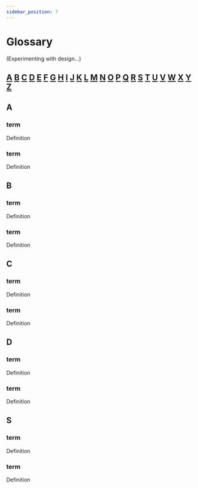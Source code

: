 ```yaml
---
sidebar_position: 7
---
```


# Glossary

(Experimenting with design...)

## [A](#a)  [B](#b)  [C](#c)  [D](#d)  [E](#e)  [F](#f)  [G](#g)  [H](#h)  [I](#i)  [J](#j)  [K](#k)  [L](#l)  [M](#m) [N](#n)  [O](#o)  [P](#p)  [Q](#q)  [R](#r)  [S](#s) [T](#t)  [U](#u)  [V](#v)  [W](#w)  [X](#x)  [Y](#y)  [Z](#z)


## A <a id="a"></a>

### term

Definition

### term

Definition



## B <a id="b"></a>

### term

Definition

### term

Definition



## C <a id="c"></a>

### term

Definition

### term

Definition



## D <a id="d"></a>

### term

Definition

### term

Definition



## S <a id="s"></a>

### term

Definition

### term

Definition